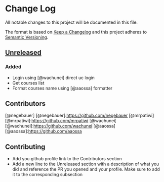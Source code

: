 # Change Log
All notable changes to this project will be documented in this file.

The format is based on [Keep a Changelog](http://keepachangelog.com/)
and this project adheres to [Semantic Versioning](http://semver.org/).

## [Unreleased]
[//]: # (Added)
[//]: # (Changed)
[//]: # (Deprecated)
[//]: # (Removed)
[//]: # (Fixed)
[//]: # (Security)

### Added
- Login using [@wachunei] direct uc login
- Get courses list
- Format courses name using [@aaossa] formatter

[Unreleased]: https://github.com/open-source-uc/sincding/compare/83e9b152a79f3616dd7d10143f0ebf50056c52fe...HEAD

## Contributors
[@negebauer]
[@negebauer]:https://github.com/negebauer
[@mrpatiwi]
[@mrpatiwi]:https://github.com/mrpatiwi
[@wachunei]
[@wachunei]:https://github.com/wachunei
[@aaossa]
[@aaossa]:https://github.com/aaossa

## Contributing

- Add you github profile link to the Contributors section
- Add a new line to the Unreleased section with a description of what you did and reference the PR you opened and your profile. Make sure to add it to the corresponding subsection
